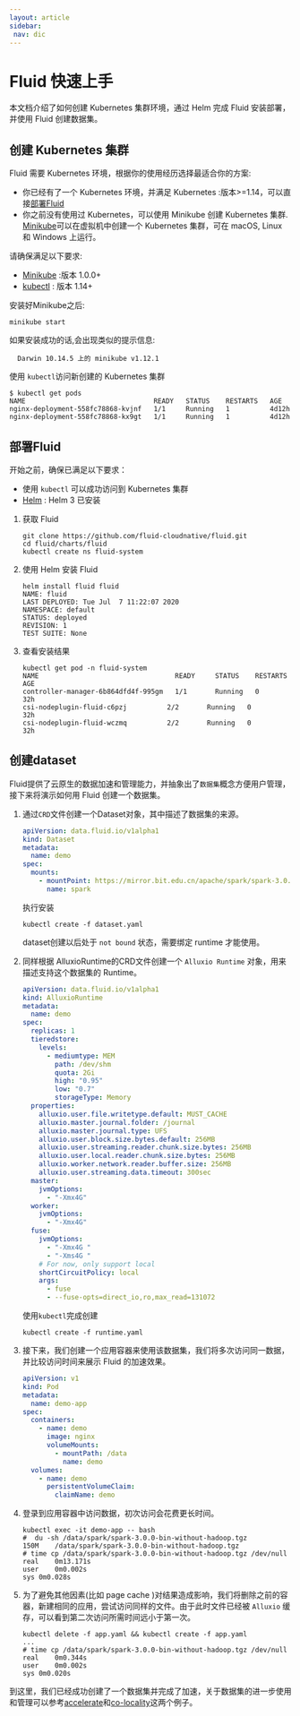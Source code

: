 ```yaml
---
layout: article
sidebar:
 nav: dic
---
```


# Fluid 快速上手    
本文档介绍了如何创建 Kubernetes 集群环境，通过 Helm 完成 Fluid 安装部署，并使用 Fluid 创建数据集。  

## 创建 Kubernetes 集群  
Fluid 需要 Kubernetes 环境，根据你的使用经历选择最适合你的方案:  

- 你已经有了一个 Kubernetes 环境，并满足 Kubernetes :版本>=1.14，可以直接[部署Fluid](#部署Fluid) 
- 你之前没有使用过 Kubernetes，可以使用 Minikube 创建 Kubernetes 集群.     
[Minikube](https://kubernetes.io/docs/setup/minikube/)可以在虚拟机中创建一个 Kubernetes 集群，可在 macOS, Linux 和 Windows 上运行。

请确保满足以下要求:      
  - [Minikube](https://kubernetes.io/docs/tasks/tools/install-minikube/) :版本 1.0.0+   
  - [kubectl](https://kubernetes.io/docs/tasks/tools/install-kubectl) :  版本  1.14+               

安装好Minikube之后:
```shell
minikube start
```
如果安装成功的话,会出现类似的提示信息:
```shell
  Darwin 10.14.5 上的 minikube v1.12.1
```
使用 `kubectl`访问新创建的 Kubernetes 集群
```shell
$ kubectl get pods
NAME                                READY   STATUS    RESTARTS   AGE
nginx-deployment-558fc78868-kvjnf   1/1     Running   1          4d12h
nginx-deployment-558fc78868-kx9gt   1/1     Running   1          4d12h
```

## 部署Fluid
开始之前，确保已满足以下要求：

- 使用 `kubectl` 可以成功访问到 Kubernetes 集群
- [Helm](https://helm.sh/docs/intro/install/) : Helm 3 已安装

1. 获取 Fluid  
    ```shell
    git clone https://github.com/fluid-cloudnative/fluid.git 
    cd fluid/charts/fluid
    kubectl create ns fluid-system
    ```  
2. 使用 Helm 安装 Fluid
    ```shell
    helm install fluid fluid
    NAME: fluid
    LAST DEPLOYED: Tue Jul  7 11:22:07 2020
    NAMESPACE: default
    STATUS: deployed
    REVISION: 1
    TEST SUITE: None
    ```  
3. 查看安装结果 
    ```shell
    kubectl get pod -n fluid-system
    NAME                                  READY     STATUS    RESTARTS   AGE
    controller-manager-6b864dfd4f-995gm   1/1       Running   0          32h
    csi-nodeplugin-fluid-c6pzj          2/2       Running   0          32h
    csi-nodeplugin-fluid-wczmq          2/2       Running   0          32h
    ```

## 创建dataset
Fluid提供了云原生的数据加速和管理能力，并抽象出了`数据集`概念方便用户管理，接下来将演示如何用 Fluid 创建一个数据集。   

1. 通过`CRD`文件创建一个Dataset对象，其中描述了数据集的来源。
    ```yaml
    apiVersion: data.fluid.io/v1alpha1
    kind: Dataset
    metadata:
      name: demo
    spec:
      mounts:
        - mountPoint: https://mirror.bit.edu.cn/apache/spark/spark-3.0.0/
          name: spark
    ```  
    执行安装
    
    ```
    kubectl create -f dataset.yaml
    ```
    dataset创建以后处于 `not bound` 状态，需要绑定 runtime 才能使用。

2. 同样根据 AlluxioRuntime的CRD文件创建一个 `Alluxio Runtime` 对象，用来描述支持这个数据集的 Runtime。
    ```yaml
    apiVersion: data.fluid.io/v1alpha1
    kind: AlluxioRuntime
    metadata:
      name: demo
    spec:
      replicas: 1
      tieredstore:
        levels:
          - mediumtype: MEM
            path: /dev/shm
            quota: 2Gi
            high: "0.95"
            low: "0.7"
            storageType: Memory
      properties:
        alluxio.user.file.writetype.default: MUST_CACHE
        alluxio.master.journal.folder: /journal
        alluxio.master.journal.type: UFS
        alluxio.user.block.size.bytes.default: 256MB
        alluxio.user.streaming.reader.chunk.size.bytes: 256MB
        alluxio.user.local.reader.chunk.size.bytes: 256MB
        alluxio.worker.network.reader.buffer.size: 256MB
        alluxio.user.streaming.data.timeout: 300sec
      master:
        jvmOptions:
          - "-Xmx4G"
      worker:
        jvmOptions:
          - "-Xmx4G"
      fuse:
        jvmOptions:
          - "-Xmx4G "
          - "-Xms4G "
        # For now, only support local
        shortCircuitPolicy: local
        args:
          - fuse
          - --fuse-opts=direct_io,ro,max_read=131072
    ```
    使用`kubectl`完成创建  
    
    ```shell
    kubectl create -f runtime.yaml  
    ``` 

3. 接下来，我们创建一个应用容器来使用该数据集，我们将多次访问同一数据，并比较访问时间来展示 Fluid 的加速效果。
    ```yaml
    apiVersion: v1
    kind: Pod
    metadata:
      name: demo-app
    spec:
      containers:
        - name: demo
          image: nginx
          volumeMounts:
            - mountPath: /data
              name: demo
      volumes:
        - name: demo
          persistentVolumeClaim:
            claimName: demo
    ```

4. 登录到应用容器中访问数据，初次访问会花费更长时间。
    ```shell
    kubectl exec -it demo-app -- bash
    #  du -sh /data/spark/spark-3.0.0-bin-without-hadoop.tgz
    150M	/data/spark/spark-3.0.0-bin-without-hadoop.tgz
    # time cp /data/spark/spark-3.0.0-bin-without-hadoop.tgz /dev/null
    real	0m13.171s
    user	0m0.002s
    sys	0m0.028s
    ```

5. 为了避免其他因素(比如 page cache )对结果造成影响，我们将删除之前的容器，新建相同的应用，尝试访问同样的文件。由于此时文件已经被 `Alluxio` 缓存，可以看到第二次访问所需时间远小于第一次。
    ```shell
    kubectl delete -f app.yaml && kubectl create -f app.yaml
    ...
    # time cp /data/spark/spark-3.0.0-bin-without-hadoop.tgz /dev/null
    real	0m0.344s
    user	0m0.002s
    sys	0m0.020s
    ```

到这里，我们已经成功创建了一个数据集并完成了加速，关于数据集的进一步使用和管理可以参考[accelerate](
../samples/accelerate_data_accessing.md)和[co-locality](/fluid/data_co_locality.html)这两个例子。